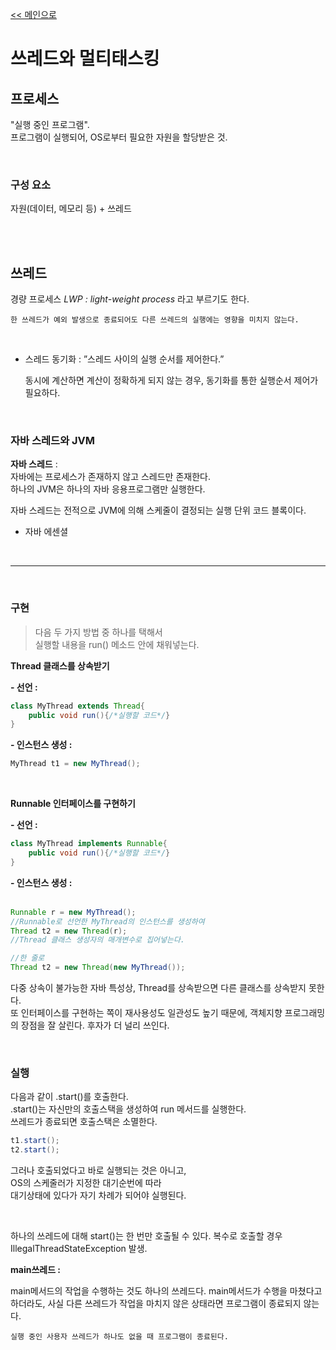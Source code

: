 [<< 메인으로](https://github.com/AtomicLiquors/Java_Wiki_Chb/blob/main/Readme.md)

# 쓰레드와 멀티태스킹
## 프로세스
"실행 중인 프로그램".  
프로그램이 실행되어, OS로부터 필요한 자원을 할당받은 것.

&nbsp;  
### 구성 요소
자원(데이터, 메모리 등) + 쓰레드

&nbsp;  
&nbsp;  
## 쓰레드
경량 프로세스 *LWP : light-weight process* 라고 부르기도 한다.

```
한 쓰레드가 예외 발생으로 종료되어도 다른 쓰레드의 실행에는 영향을 미치지 않는다.
```
&nbsp;  
- 스레드 동기화 : ”스레드 사이의 실행 순서를 제어한다.”
    
    동시에 계산하면 계산이 정확하게 되지 않는 경우, 
    동기화를 통한 실행순서 제어가 필요하다.


&nbsp;  
### 자바 스레드와 JVM
**자바 스레드**   :   
자바에는 프로세스가 존재하지 않고 스레드만 존재한다.  
하나의 JVM은 하나의 자바 응용프로그램만 실행한다.  

자바 스레드는 전적으로 JVM에 의해 스케줄이 결정되는 실행 단위 코드 블록이다.  
- 자바 에센셜  

&nbsp;  

___
&nbsp;  
### 구현
> 다음 두 가지 방법 중 하나를 택해서   
> 실행할 내용을 run() 메소드 안에 채워넣는다.  

**Thread 클래스를 상속받기**  
 
**- 선언 :**  
```java
class MyThread extends Thread{
    public void run(){/*실행할 코드*/}
}
```

**- 인스턴스 생성 :**  
```java
MyThread t1 = new MyThread();
```
&nbsp;  

**Runnable 인터페이스를 구현하기**   
 
**- 선언 :**   
```java
class MyThread implements Runnable{
    public void run(){/*실행할 코드*/}
}
```

**- 인스턴스 생성 :**  
&nbsp;  
```java
Runnable r = new MyThread();
//Runnable로 선언한 MyThread의 인스턴스를 생성하여
Thread t2 = new Thread(r); 
//Thread 클래스 생성자의 매개변수로 집어넣는다.

//한 줄로
Thread t2 = new Thread(new MyThread());
```
다중 상속이 불가능한 자바 특성상, Thread를 상속받으면 다른 클래스를 상속받지 못한다.  
또 인터페이스를 구현하는 쪽이 재사용성도 일관성도 높기 때문에, 객체지향 프로그래밍의 장점을 잘 살린다.
후자가 더 널리 쓰인다.

&nbsp;  
### 실행
다음과 같이 .start()를 호출한다.  
.start()는 자신만의 호출스택을 생성하여 run 메서드를 실행한다.   
쓰레드가 종료되면 호출스택은 소멸한다.
```java
t1.start();
t2.start();
```
그러나 호출되었다고 바로 실행되는 것은 아니고,   
OS의 스케줄러가 지정한 대기순번에 따라  
대기상태에 있다가 자기 차례가 되어야 실행된다.

&nbsp;  

하나의 쓰레드에 대해 start()는 한 번만 호출될 수 있다.
복수로 호출할 경우 IllegalThreadStateException 발생.
&nbsp;  

**main쓰레드 :** 

main메서드의 작업을 수행하는 것도 하나의 쓰레드다.
main메서드가 수행을 마쳤다고 하더라도, 
사실 다른 쓰레드가 작업을 마치지 않은 상태라면 프로그램이 종료되지 않는다.

```
실행 중인 사용자 쓰레드가 하나도 없을 때 프로그램이 종료된다.
```

